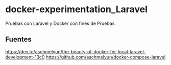 # docker-experimentation_Laravel
Pruebas con Laravel y Docker con fines de Pruebas.


## Fuentes
https://dev.to/aschmelyun/the-beauty-of-docker-for-local-laravel-development-13c0
https://github.com/aschmelyun/docker-compose-laravel